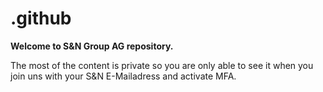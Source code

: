 # .github

**Welcome to S&N Group AG repository.**

The most of the content is private so you are only able to see it when you join uns with your S&N E-Mailadress and activate MFA.
